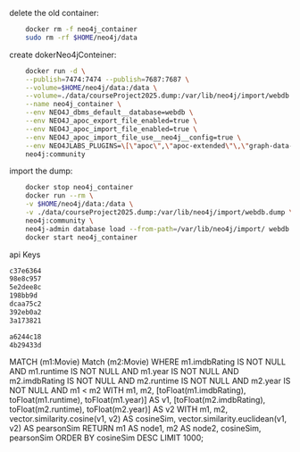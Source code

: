 delete the old container:
```bash
    docker rm -f neo4j_container
    sudo rm -rf $HOME/neo4j/data
```

create dokerNeo4jConteiner:
```bash
    docker run -d \
    --publish=7474:7474 --publish=7687:7687 \
    --volume=$HOME/neo4j/data:/data \
    --volume=./data/courseProject2025.dump:/var/lib/neo4j/import/webdb.dump \
    --name neo4j_container \
    --env NEO4J_dbms_default__database=webdb \
    --env NEO4J_apoc_export_file_enabled=true \
    --env NEO4J_apoc_import_file_enabled=true \
    --env NEO4J_apoc_import_file_use__neo4j__config=true \
    --env NEO4JLABS_PLUGINS=\[\"apoc\",\"apoc-extended\"\,\"graph-data-science\"] \
    neo4j:community
```


import the dump:
```bash
    docker stop neo4j_container
    docker run --rm \
    -v $HOME/neo4j/data:/data \
    -v ./data/courseProject2025.dump:/var/lib/neo4j/import/webdb.dump \
    neo4j:community \
    neo4j-admin database load --from-path=/var/lib/neo4j/import/ webdb --overwrite-destination=true
    docker start neo4j_container
```
api Keys
```bash
c37e6364 
98e8c957
5e2dee8c 
198bb9d
dcaa75c2
392eb0a2 
3a173821 

a6244c18
4b29433d
```

MATCH (m1:Movie)
Match (m2:Movie)
WHERE m1.imdbRating IS NOT NULL AND m1.runtime IS NOT NULL AND m1.year IS NOT NULL AND m2.imdbRating IS NOT NULL AND m2.runtime IS NOT NULL AND m2.year IS NOT NULL AND m1 < m2
WITH m1, m2,
[toFloat(m1.imdbRating), toFloat(m1.runtime), toFloat(m1.year)] AS v1,
[toFloat(m2.imdbRating), toFloat(m2.runtime), toFloat(m2.year)] AS v2
WITH m1, m2,
vector.similarity.cosine(v1, v2) AS cosineSim,
vector.similarity.euclidean(v1, v2) AS pearsonSim
RETURN m1 AS node1, m2 AS node2, cosineSim, pearsonSim
ORDER BY cosineSim DESC
LIMIT 1000;